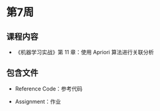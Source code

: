 # 第7周

## 课程内容

- 《机器学习实战》第 11 章：使用 Apriori 算法进行关联分析

## 包含文件

- Reference Code：参考代码

- Assignment：作业


